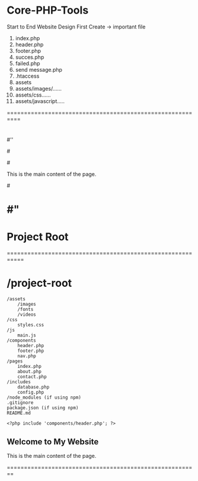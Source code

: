 # Core-PHP-Tools
Start to End Website Design
First Create ->
important file
1. index.php    
2. header.php
3. footer.php
4. succes.php
5. failed.php
6. send message.php
7. .htaccess
8. assets
9. assets/images/......
10. assets/css......
11. assets/javascript.....

 ==========================================================
# <!-- index.php -->
#<?php include 'header.php'; ?>''

#<main>
    #<p>This is the main content of the page.</p>
#</main>

#<?php include 'footer.php'; ?>"
===========================================================
 # Project Root #
===========================================================
# /project-root
    /assets
        /images
        /fonts
        /videos
    /css
        styles.css
    /js
        main.js
    /components
        header.php
        footer.php
        nav.php
    /pages
        index.php
        about.php
        contact.php
    /includes
        database.php
        config.php
    /node_modules (if using npm)
    .gitignore
    package.json (if using npm)
    README.md

    <?php include 'components/header.php'; ?>
<?php include 'components/nav.php'; ?>

<main>
    <section>
        <h2>Welcome to My Website</h2>
        <p>This is the main content of the page.</p>
    </section>
</main>

<?php include 'components/footer.php'; ?>
========================================================
